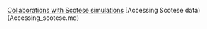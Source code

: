 [Collaborations with Scotese simulations](Collaborations_scotese.md)
[Accessing Scotese data)(Accessing_scotese.md)

